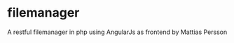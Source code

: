 filemanager
===========

A restful filemanager in php using AngularJs as frontend by Mattias Persson
